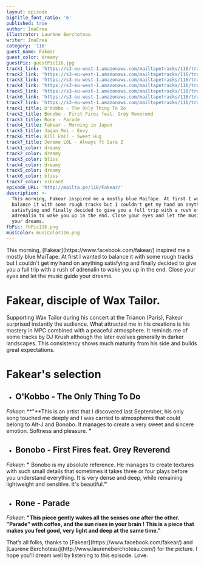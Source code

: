 ```yaml
---
layout: episode
bigTitle_font_ratio: '6'
published: true
author: ImaCrea
illustrator: Laurène Berchoteau
writer: ImaCrea
category: '116'
guest_name: Fakear
guest_color: dreamy
guestPic: guestPic116.jpg
track1_link: 'https://s3-eu-west-1.amazonaws.com/mailtapetracks/116/track1.mp3'
track2_link: 'https://s3-eu-west-1.amazonaws.com/mailtapetracks/116/track2.mp3'
track3_link: 'https://s3-eu-west-1.amazonaws.com/mailtapetracks/116/track3.mp3'
track4_link: 'https://s3-eu-west-1.amazonaws.com/mailtapetracks/116/track4.mp3'
track5_link: 'https://s3-eu-west-1.amazonaws.com/mailtapetracks/116/track5.mp3'
track6_link: 'https://s3-eu-west-1.amazonaws.com/mailtapetracks/116/track6.mp3'
track7_link: 'https://s3-eu-west-1.amazonaws.com/mailtapetracks/116/track7.mp3'
track1_title: O'Kobbo - The Only Thing To Do
track2_title: Bonobo - First Fires feat. Grey Reverend
track3_title: Rone - Parade
track4_title: Fakear - Morning in Japan
track5_title: Jagan Mei - Envy
track6_title: Kill Emil - Sweet Hug
track7_title: Jerome LOL - Always ft Sara Z
track1_color: dreamy
track2_color: dreamy
track3_color: bliss
track4_color: dreamy
track5_color: dreamy
track6_color: bliss
track7_color: vibrant
episode_URL: 'http://mailta.pe/116/Fakear/'
description: >-
  This morning, Fakear inspired me a mostly blue MaiTape. At first I wanted to
  balance it with some rough tracks but I couldn't get my hand on anything
  satisfying and finally decided to give you a full trip with a rush of
  adrenalin to wake you up in the end. Close your eyes and let the music guide
  your dreams.
fbPic: fbPic116.png
musiColor: musiColor116.png
---
```

<p id="introduction">This morning, [Fakear](https://www.facebook.com/fakear/) inspired me a mostly blue MaiTape. At first I wanted to balance it with some rough tracks but I couldn't get my hand on anything satisfying and finally decided to give you a full trip with a rush of adrenalin to wake you up in the end. Close your eyes and let the music guide your dreams.</p>

# Fakear, disciple of Wax Tailor.

Supporting Wax Tailor during his concert at the Trianon (Paris), Fakear surprised instantly the audience. What attracted me in his creations is his mastery in MPC combined with a peaceful atmosphere. It reminds me of some tracks by DJ Krush although the later evolves generally in darker landscapes. This consistency shows much maturity from his side and builds great expectations.


# Fakear's selection

+ ## O'Kobbo - The Only Thing To Do
_Fakear_: **"**This is an artist that I discovered last September, his only song touched me deeply and I was carried to atmospheres that could belong to Alt-J and Bonobo. It manages to create a very sweet and sincere emotion. Softness and pleasure. **"**

+ ## Bonobo - First Fires feat. Grey Reverend
_Fakear_: **"** Bonobo is my absolute reference. He manages to create textures with such small details that sometimes it takes three or four plays before you understand everything. It is very dense and deep, while remaining lightweight and sensitive. It's beautiful.**"**

+ ## Rone - Parade
_Fakear_: **"**This piece gently wakes all the senses one after the other. "Parade" with coffee, and the sun rises in your brain ! This is a piece that makes you feel good, very light and deep at the same time.**"**


<p id="outroduction">That’s all folks, thanks to [Fakear](https://www.facebook.com/fakear/) and [Laurène Berchoteau](http://www.laureneberchoteau.com/) for the picture. I hope you'll dream well by listening to this episode. Love.</p>
